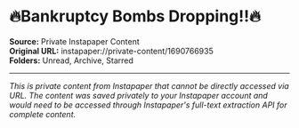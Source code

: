 # 🔥Bankruptcy Bombs Dropping!!🔥

**Source:** Private Instapaper Content  
**Original URL:** instapaper://private-content/1690766935  
**Folders:** Unread, Archive, Starred  

---

*This is private content from Instapaper that cannot be directly accessed via URL. The content was saved privately to your Instapaper account and would need to be accessed through Instapaper's full-text extraction API for complete content.*